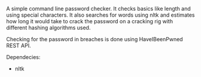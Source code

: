 A simple command line password checker.
It checks basics like length and using special characters. It also searches for words using nltk and estimates how long it would take to crack the password on a cracking rig with different hashing algorithms used. 

Checking for the password in breaches is done using HaveIBeenPwned REST API.

Dependecies:
- nltk
